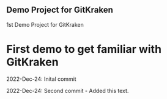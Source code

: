 ## Demo Project for GitKraken

1st Demo Project for GitKraken

# First demo to get familiar with GitKraken

2022-Dec-24: Inital commit

2022-Dec-24: Second commit - Added this text.